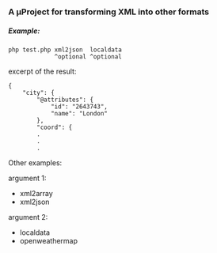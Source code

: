 ### A µProject for transforming XML into other formats

##### Example:
```text
php test.php xml2json  localdata
             ^optional ^optional   
```

excerpt of the result:
```text
{
    "city": {
        "@attributes": {
            "id": "2643743",
            "name": "London"
        },
        "coord": {
        .
        .
        .
```

Other examples:


argument 1:
* xml2array
* xml2json


argument 2:
* localdata
* openweathermap



